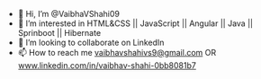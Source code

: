- 👋 Hi, I’m @VaibhaVShahi09
- 👀 I’m interested in HTML&CSS || JavaScript || Angular || Java || Sprinboot || Hibernate
- 💞️ I’m looking to collaborate on LinkedIn
- 📫 How to reach me vaibhavshahivs9@gmail.com OR www.linkedin.com/in/vaibhav-shahi-0bb8081b7

<!---
VaibhaVShahi09/VaibhaVShahi09 is a ✨ special ✨ repository because its `README.md` (this file) appears on your GitHub profile.
You can click the Preview link to take a look at your changes.
--->
